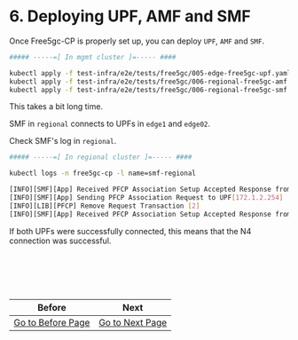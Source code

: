 # 6. Deploying UPF, AMF and SMF

Once Free5gc-CP is properly set up, you can deploy `UPF`, `AMF` and `SMF`.

```bash
##### -----=[ In mgmt cluster ]=----- ####

kubectl apply -f test-infra/e2e/tests/free5gc/005-edge-free5gc-upf.yaml
kubectl apply -f test-infra/e2e/tests/free5gc/006-regional-free5gc-amf.yaml
kubectl apply -f test-infra/e2e/tests/free5gc/006-regional-free5gc-smf.yaml
``` 

This takes a bit long time.

SMF in `regional` connects to UPFs in `edge1` and `edge02`.

Check SMF's log in `regional`.

```bash
##### -----=[ In regional cluster ]=----- ####

kubectl logs -n free5gc-cp -l name=smf-regional

[INFO][SMF][App] Received PFCP Association Setup Accepted Response from UPF[172.1.0.254]
[INFO][SMF][App] Sending PFCP Association Request to UPF[172.1.2.254]
[INFO][LIB][PFCP] Remove Request Transaction [2]
[INFO][SMF][App] Received PFCP Association Setup Accepted Response from UPF[172.1.2.254]
```

If both UPFs were successfully connected, this means that the N4 connection was successful.

<br></br>
---
|Before|Next|
|--|--|
|[ Go to Before Page](5_deploy_free5gc_cp.md) | [ Go to Next Page ](7_deploy_ueransim.md)|